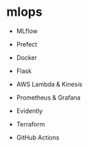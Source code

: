 # mlops

- MLflow

- Prefect

- Docker

- Flask

- AWS Lambda & Kinesis

- Prometheus & Grafana

- Evidently

- Terraform

- GitHub Actions
